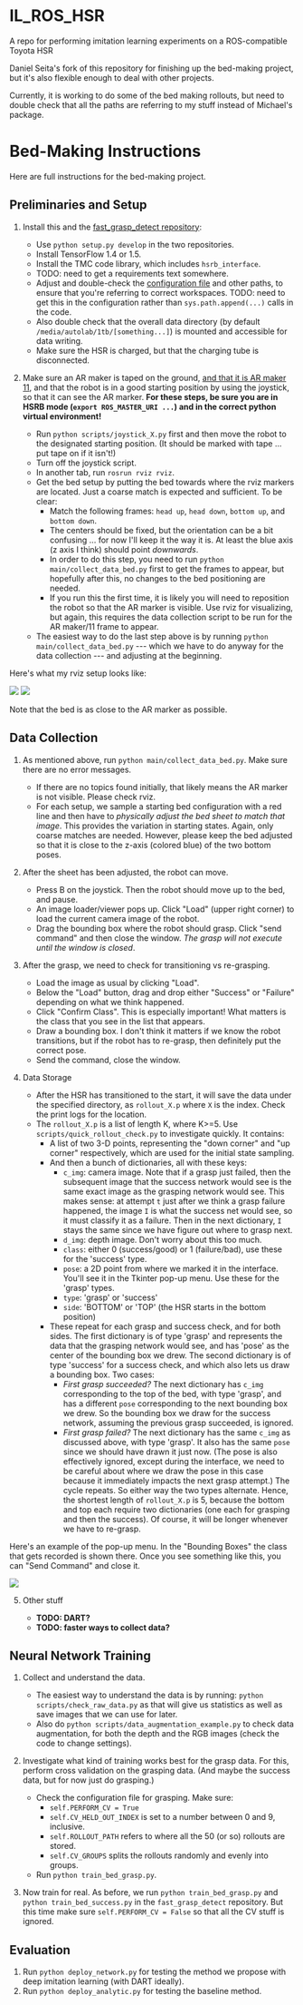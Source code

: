 # IL_ROS_HSR

A repo for performing imitation learning experiments on a ROS-compatible Toyota
HSR

Daniel Seita's fork of this repository for finishing up the bed-making project,
but it's also flexible enough to deal with other projects.

Currently, it is working to do some of the bed making rollouts, but need to
double check that all the paths are referring to my stuff instead of Michael's
package.

# Bed-Making Instructions

Here are full instructions for the bed-making project.


## Preliminaries and Setup

1. Install this and the [fast_grasp_detect repository][2]:

    - Use `python setup.py develop` in the two repositories.
    - Install TensorFlow 1.4 or 1.5.
    - Install the TMC code library, which includes `hsrb_interface`.
    - TODO: need to get a requirements text somewhere.
    - Adjust and double-check the [configuration file][1] and other paths, to
      ensure that you're referring to correct workspaces. TODO: need to get this
      in the configuration rather than `sys.path.append(...)` calls in the code.
    - Also double check that the overall data directory (by default
      `/media/autolab/1tb/[something...]`) is mounted and accessible for data
      writing.
    - Make sure the HSR is charged, but that the charging tube is disconnected.

2. Make sure an AR maker is taped on the ground, [and that it is AR maker
11][3], and that the robot is in a good starting position by using the joystick,
so that it can see the AR marker. **For these steps, be sure you are in HSRB
mode (`export ROS_MASTER_URI ...`) and in the correct python virtual
environment!**

    - Run `python scripts/joystick_X.py` first and then move the robot to the
      designated starting position. (It should be marked with tape ... put tape
      on if it isn't!)
    - Turn off the joystick script.
    - In another tab, run `rosrun rviz rviz`.
    - Get the bed setup by putting the bed towards where the rviz markers are
      located. Just a coarse match is expected and sufficient.  To be clear:
      - Match the following frames: `head up`, `head down`, `bottom up`, and
        `bottom down`.
      - The centers should be fixed, but the orientation can be a bit confusing
        ... for now I'll keep it the way it is. At least the blue axis (z axis I
        think) should point *downwards*. 
      - In order to do this step, you need to run `python
        main/collect_data_bed.py` first to get the frames to appear,
        but hopefully after this, no changes to the bed positioning are needed.
      - If you run this the first time, it is likely you will need to reposition
        the robot so that the AR marker is visible. Use rviz for visualizing,
        but again, this requires the data collection script to be run for the AR
        maker/11 frame to appear.
    - The easiest way to do the last step above is by running `python
      main/collect_data_bed.py` --- which we have to do anyway for the data
      collection --- and adjusting at the beginning.

Here's what my rviz setup looks like:

![](imgs/rviz_1.png)
![](imgs/rviz_2.png)

Note that the bed is as close to the AR marker as possible.

## Data Collection

1. As mentioned above, run `python main/collect_data_bed.py`. Make sure there
are no error messages. 

    - If there are no topics found initially, that likely means the AR marker is
      not visible. Please check rviz.
    - For each setup, we sample a starting bed configuration with a red line and
      then have to *physically adjust the bed sheet to match that image*. This
      provides the variation in starting states. Again, only coarse matches are
      needed. However, please keep the bed adjusted so that it is close to the
      z-axis (colored blue) of the two bottom poses.

2. After the sheet has been adjusted, the robot can move.

    - Press B on the joystick. Then the robot should move up to the bed, and
      pause.
    - An image loader/viewer pops up. Click "Load" (upper right corner) to load
      the current camera image of the robot.
    - Drag the bounding box where the robot should grasp. Click "send command"
      and then close the window. *The grasp will not execute until the window is
      closed*.

3. After the grasp, we need to check for transitioning vs re-grasping.

    - Load the image as usual by clicking "Load". 
    - Below the "Load" button, drag and drop either "Success" or "Failure"
      depending on what we think happened.
    - Click "Confirm Class". This is especially important! What matters is the
      class that you see in the list that appears.
    - Draw a bounding box. I don't think it matters if we know the robot
      transitions, but if the robot has to re-grasp, then definitely put the
      correct pose.
    - Send the command, close the window.

4. Data Storage

    - After the HSR has transitioned to the start, it will save the data under
      the specified directory, as `rollout_X.p` where `X` is the index. Check
      the print logs for the location.
    - The `rollout_X.p` is a list of length K, where K>=5.  Use
      `scripts/quick_rollout_check.py` to investigate quickly.  It contains:
        - A list of two 3-D points, representing the "down corner" and "up
          corner" respectively, which are used for the initial state sampling.
        - And then a bunch of dictionaries, all with these keys:
            - `c_img`: camera image. Note that if a grasp just failed, then
              the subsequent image that the success network would see is the
              same exact image as the grasping network would see. This makes
              sense: at attempt `t` just after we think a grasp failure
              happened, the image `I` is what the success net would see, so it
              must classify it as a failure. Then in the next dictionary, `I`
              stays the same since we have figure out where to grasp next.
            - `d_img`: depth image. Don't worry about this too much.
            - `class`: either 0 (success/good) or 1 (failure/bad), use these for 
              the 'success' type.
            - `pose`: a 2D point from where we marked it in the interface.
              You'll see it in the Tkinter pop-up menu. Use these for the
              'grasp' types.
            - `type`: 'grasp' or 'success'
            - `side`: 'BOTTOM' or 'TOP' (the HSR starts in the bottom position)
        - These repeat for each grasp and success check, and for both sides.
          The first dictionary is of type 'grasp' and represents the data that
          the grasping network would see, and has 'pose' as the center of the
          bounding box we drew. The second dictionary is of type 'success' for a
          success check, and which also lets us draw a bounding box. Two cases:
            - *First grasp succeeded?* The next dictionary has `c_img`
              corresponding to the top of the bed, with type 'grasp', and has a
              different `pose` corresponding to the next bounding box we drew.
              So the bounding box we draw for the success network, assuming
              the previous grasp succeeded, is ignored.
            - *First grasp failed?* The next dictionary has the same `c_img` as
              discussed above, with type 'grasp'. It also has the same `pose`
              since we should have drawn it just now. (The pose is also
              effectively ignored, except during the interface, we need to be
              careful about where we draw the pose in this case because it
              immediately impacts the next grasp attempt.)
          The cycle repeats. So either way the two types alternate.
      Hence, the shortest length of `rollout_X.p` is 5, because the bottom and
      top each require two dictionaries (one each for grasping and then the
      success). Of course, it will be longer whenever we have to re-grasp.

Here's an example of the pop-up menu. In the "Bounding Boxes" the class that
gets recorded is shown there. Once you see something like this, you can "Send
Command" and close it.

![](imgs/failure_1.png)

5. Other stuff

    - **TODO: DART?**
    - **TODO: faster ways to collect data?**


## Neural Network Training

1. Collect and understand the data. 

    - The easiest way to understand the data is by running: `python scripts/check_raw_data.py` as
      that will give us statistics as well as save images that we can use for later.
    - Also do `python scripts/data_augmentation_example.py` to check data augmentation, for both 
      the depth and the RGB images (check the code to change settings).

2. Investigate what kind of training works best for the grasp data. For this, perform cross
validation on the grasping data. (And maybe the success data, but for now just do grasping.)

    - Check the configuration file for grasping. Make sure:
        - `self.PERFORM_CV = True`
        - `self.CV_HELD_OUT_INDEX` is set to a number between 0 and 9, inclusive.
        - `self.ROLLOUT_PATH` refers to where all the 50 (or so) rollouts are stored.
        - `self.CV_GROUPS` splits the rollouts randomly and evenly into groups.
    - Run `python train_bed_grasp.py`.

3. Now train for real. As before, we run `python train_bed_grasp.py` and `python
train_bed_success.py` in the `fast_grasp_detect` repository. But this time make sure
`self.PERFORM_CV = False` so that all the CV stuff is ignored.


## Evaluation

1. Run `python deploy_network.py` for testing the method we propose with deep
imitation learning (with DART ideally).
2. Run `python deploy_analytic.py` for testing the baseline method.


[1]:https://github.com/DanielTakeshi/IL_ROS_HSR/blob/master/src/il_ros_hsr/p_pi/bed_making/config_bed.py
[2]:https://github.com/DanielTakeshi/fast_grasp_detect
[3]:https://docs.hsr.io/manual_en/development/ar_marker.html
[4]:https://github.com/DanielTakeshi/fast_grasp_detect/commit/424463e12996b037c3f3539e58d1b5572f4ca835
